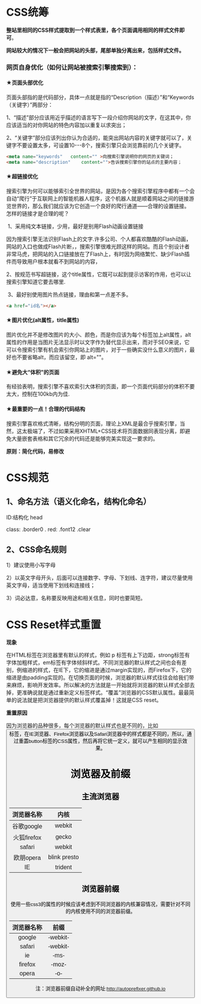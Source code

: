 # CSS统筹

**整站里相同的CSS样式提取到一个样式表里，各个页面调用相同的样式文件即可**。

**网站较大的情况下一般会把网站的头部，尾部单独分离出来，包括样式文件。**

### 网页自身优化（如何让网站被搜索引擎搜索到）：

#### ★页面头部优化

​	页面头部指的是代码部分，具体一点就是指的“Description（描述）”和“Keywords（关键字）”两部分：

1、“描述”部分应该用近乎描述的语言写下一段介绍你网站的文字，在这其中，你应该适当的对你网站的特色内容加以重复以求突出；

2、“关键字”部分应该列出你认为合适的，能突出网站内容的关键字就可以了，关键字不要设置太多，可设置10---8个，搜索引擎只会浏览靠前的几个关键字。

```html
<meta name="keywords"   content="" >向搜索引擎说明你的网页的关键词； 
<meta name="description"    content="">告诉搜索引擎你的站点的主要内容；
```

#### ★超链接优化

搜索引擎为何可以能够索引全世界的网站，是因为各个搜索引擎程序中都有一个会自动“爬行”于互联网上的智能机器人程序，这个机器人就是顺着网站之间的链接游览世界的，那么我们就应该为它创造一个良好的爬行通道——合理的设置链接。 怎样的链接才是合理的呢？

​	1、采用纯文本链接，少用，最好是别用Flash动画设置链接	

​	因为搜索引擎无法识别Flash上的文字.许多公司、个人都喜欢酷酷的Flash动画，网站的入口也做成Flash片断，，搜索引擎很难光顾这样的网站。而且个别设计者非常马虎，把网站的入口链接放在了Flash上，有时因为网络繁忙、缺少Flash插件而导致用户根本就看不到网站的内容，

​	2、按规范书写超链接，这个title属性，它既可以起到提示访客的作用，也可以让搜索引擎知道它要去哪里.

​	3、最好别使用图片热点链接，理由和第一点差不多。

```html 
<a href="id名"></a>
```

#### ★图片优化(alt属性，title属性)

图片优化并不是修改图片的大小、颜色，而是你应该为每个标签加上alt属性，alt属性的作用是当图片无法显示时以文字作为替代显示出来，而对于SEO来说，它可以令搜索引擎有机会索引你网站上的图片，对于一些确实没什么意义的图片，最好也不要省略alt，而应该留空，即 alt=""。

#### ★避免大“体积”的页面

有经验表明，搜索引擎不喜欢索引大体积的页面，即一个页面代码部分的体积不要太大，控制在100kb内为佳.

#### ★最重要的一点！合理的代码结构

搜索引擎喜欢格式清晰，结构分明的页面，理论上XML是最合乎搜索引擎，当然，这太极端了，不过如果采用XHTML+CSS技术将页面数据同表现分离，即避免大量嵌套表格和其它冗余的代码还是能够完美实现这一要求的。

**原则：简化代码，易修改**

# CSS规范

## 1、命名方法（语义化命名，结构化命名）

ID:结构化   head   

class: .border0    . red:    .font12      .clear

## 2、CSS命名规则

1）建议使用小写字母

2）以英文字母开头，后面可以连接数字、字母、下划线、连字符，建议尽量使用英文字母，适当使用下划线和连接线；

3）词必达意，名称要反映用途和相关信息，同时也要简短。

# CSS Reset样式重置

**现象**

在HTML标签在浏览器里有默认的样式，例如 p 标签有上下边距，strong标签有字体加粗样式，em标签有字体倾斜样式。不同浏览器的默认样式之间也会有差别，例缩进的样式，在IE下，它的缩进是通过margin实现的，而Firefox下，它的缩进是由padding实现的。在切换页面的时候，浏览器的默认样式往往会给我们带来麻烦，影响开发效率。所以解决的方法就是一开始就将浏览器的默认样式全部去掉，更准确说就是通过重新定义标签样式。“覆盖”浏览器的CSS默认属性。最最简单的说法就是把浏览器提供的默认样式覆盖掉！这就是CSS reset。

**重置原因**

因为浏览器的品种很多，每个浏览器的默认样式也是不同的，比如<button>标签，在IE浏览器、Firefox浏览器以及Safari浏览器中的样式都是不同的，所以，通过重置button标签的CSS属性，然后再将它统一定义，就可以产生相同的显示效果。

# 浏览器及前缀

## 主流浏览器

| 浏览器名称  |     内核     |
| :---------: | :----------: |
| 谷歌google  |    webkit    |
| 火狐firefox |    gecko     |
|   safari    |    webkit    |
|  欧朋opera  | blink presto |
|     IE      |   trident    |

## 浏览器前缀

​	使用一些css3的属性的时候应该考虑到不同浏览器的内核兼容情况，需要针对不同的内核使用不同的浏览器前缀。

| 浏览器名称 |   前缀   |
| :--------: | :------: |
|   google   | -webkit- |
|   safari   | -webkit- |
|     ie     |   -ms-   |
|  firefox   |  -moz-   |
|   opera    |   -o-    |

注：浏览器前缀自动补全的网址:http://autoprefixer.github.io